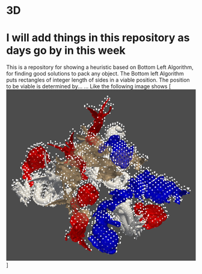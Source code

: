 # 3D
# I will add things in this repository as days go by in this week
This is a repository for showing a heuristic based on Bottom Left Algorithm, for finding good solutions to pack any object. The Bottom left Algorithm puts rectangles of integer length of sides in a viable position. The position to be viable is determined by...
...
Like the following image shows
[![img1](https://github.com/Onloglogn/3D/blob/main/imgs/Screenshot%20from%202021-03-01%2011-32-41.png)]
